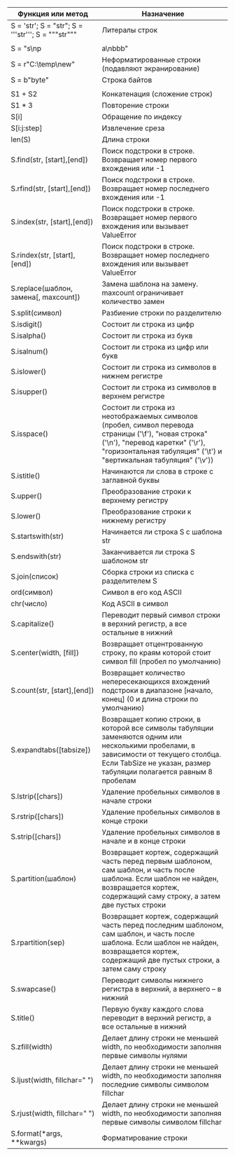 | **Функция или метод**                              | **Назначение**                                                                                                                                                                                                |
|----------------------------------------------------|---------------------------------------------------------------------------------------------------------------------------------------------------------------------------------------------------------------|
| S = 'str'; S = "str"; S = '''str'''; S = """str""" | Литералы строк                                                                                                                                                                                                |
|                                                    |
| S = "s\np                                          | a\nbbb"                                                                                                                                                                                                       | Экранированные последовательности |
| S = r"C:\temp\new"                                 | Неформатированные строки (подавляют экранирование)                                                                                                                                                            |
| S = b"byte"                                        | Строка байтов                                                                                                                                                                                                 |
|                                                    |
| S1 + S2                                            | Конкатенация (сложение строк)                                                                                                                                                                                 |
| S1 * 3                                             | Повторение строки                                                                                                                                                                                             |
| S[i]                                               | Обращение по индексу                                                                                                                                                                                          |
| S[i:j:step]                                        | Извлечение среза                                                                                                                                                                                              |
| len(S)                                             | Длина строки                                                                                                                                                                                                  |
| S.find(str, [start],[end])                         | Поиск подстроки в строке. Возвращает номер первого вхождения или -1                                                                                                                                           |
| S.rfind(str, [start],[end])                        | Поиск подстроки в строке. Возвращает номер последнего вхождения или -1                                                                                                                                        |
| S.index(str, [start],[end])                        | Поиск подстроки в строке. Возвращает номер первого вхождения или вызывает ValueError                                                                                                                          |
| S.rindex(str, [start],[end])                       | Поиск подстроки в строке. Возвращает номер последнего вхождения или вызывает ValueError                                                                                                                       |
| S.replace(шаблон, замена[, maxcount])              | Замена шаблона на замену. maxcount ограничивает количество замен                                                                                                                                              |
| S.split(символ)                                    | Разбиение строки по разделителю                                                                                                                                                                               |
| S.isdigit()                                        | Состоит ли строка из цифр                                                                                                                                                                                     |
| S.isalpha()                                        | Состоит ли строка из букв                                                                                                                                                                                     |
| S.isalnum()                                        | Состоит ли строка из цифр или букв                                                                                                                                                                            |
| S.islower()                                        | Состоит ли строка из символов в нижнем регистре                                                                                                                                                               |
| S.isupper()                                        | Состоит ли строка из символов в верхнем регистре                                                                                                                                                              |
| S.isspace()                                        | Состоит ли строка из неотображаемых символов (пробел, символ перевода страницы ('\f'), "новая строка" ('\n'), "перевод каретки" ('\r'), "горизонтальная табуляция" ('\t') и "вертикальная табуляция" ('\v'))  |
| S.istitle()                                        | Начинаются ли слова в строке с заглавной буквы                                                                                                                                                                |
| S.upper()                                          | Преобразование строки к верхнему регистру                                                                                                                                                                     |
| S.lower()                                          | Преобразование строки к нижнему регистру                                                                                                                                                                      |
| S.startswith(str)                                  | Начинается ли строка S с шаблона str                                                                                                                                                                          |
| S.endswith(str)                                    | Заканчивается ли строка S шаблоном str                                                                                                                                                                        |
| S.join(список)                                     | Сборка строки из списка с разделителем S                                                                                                                                                                      |
| ord(символ)                                        | Символ в его код ASCII                                                                                                                                                                                        |
| chr(число)                                         | Код ASCII в символ                                                                                                                                                                                            |
| S.capitalize()                                     | Переводит первый символ строки в верхний регистр, а все остальные в нижний                                                                                                                                    |
| S.center(width, [fill])                            | Возвращает отцентрованную строку, по краям которой стоит символ fill (пробел по умолчанию)                                                                                                                    |
| S.count(str, [start],[end])                        | Возвращает количество непересекающихся вхождений подстроки в диапазоне [начало, конец] (0 и длина строки по умолчанию)                                                                                        |
| S.expandtabs([tabsize])                            | Возвращает копию строки, в которой все символы табуляции заменяются одним или несколькими пробелами, в зависимости от текущего столбца. Если TabSize не указан, размер табуляции полагается равным 8 пробелам |
| S.lstrip([chars])                                  | Удаление пробельных символов в начале строки                                                                                                                                                                  |
| S.rstrip([chars])                                  | Удаление пробельных символов в конце строки                                                                                                                                                                   |
| S.strip([chars])                                   | Удаление пробельных символов в начале и в конце строки                                                                                                                                                        |
| S.partition(шаблон)                                | Возвращает кортеж, содержащий часть перед первым шаблоном, сам шаблон, и часть после шаблона. Если шаблон не найден, возвращается кортеж, содержащий саму строку, а затем две пустых строки                   |
| S.rpartition(sep)                                  | Возвращает кортеж, содержащий часть перед последним шаблоном, сам шаблон, и часть после шаблона. Если шаблон не найден, возвращается кортеж, содержащий две пустых строки, а затем саму строку                |
| S.swapcase()                                       | Переводит символы нижнего регистра в верхний, а верхнего – в нижний                                                                                                                                           |
| S.title()                                          | Первую букву каждого слова переводит в верхний регистр, а все остальные в нижний                                                                                                                              |
| S.zfill(width)                                     | Делает длину строки не меньшей width, по необходимости заполняя первые символы нулями                                                                                                                         |
| S.ljust(width, fillchar=" ")                       | Делает длину строки не меньшей width, по необходимости заполняя последние символы символом fillchar                                                                                                           |
| S.rjust(width, fillchar=" ")                       | Делает длину строки не меньшей width, по необходимости заполняя первые символы символом fillchar                                                                                                              |
| S.format(*args, **kwargs)                          | Форматирование строки                                                                                                                                                                                         |
